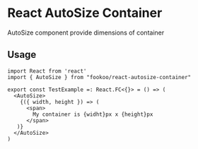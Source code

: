 # React AutoSize Container

AutoSize component provide dimensions of container 

## Usage

```
import React from 'react'
import { AutoSize } from "fookoo/react-autosize-container"

export const TestExample =: React.FC<{}> = () => (
  <AutoSize>
    {({ width, height }) => (
      <span>
        My container is {widht}px x {height}px
      </span>
   )}  
  </AutoSize>
)
```
